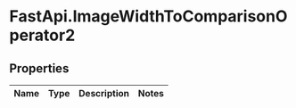 # FastApi.ImageWidthToComparisonOperator2

## Properties
Name | Type | Description | Notes
------------ | ------------- | ------------- | -------------
